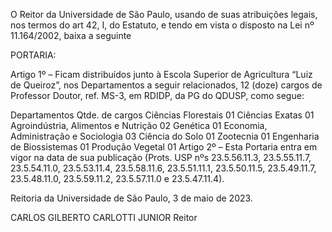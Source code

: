 O Reitor da Universidade de São Paulo, usando de suas atribuições legais, nos termos do art 42, I, do Estatuto, e tendo em vista o disposto na Lei nº 11.164/2002, baixa a seguinte

PORTARIA:

Artigo 1º – Ficam distribuídos junto à Escola Superior de Agricultura “Luiz de Queiroz”, nos Departamentos a seguir relacionados, 12 (doze) cargos de Professor Doutor, ref. MS-3, em RDIDP, da PG do QDUSP, como segue:

Departamentos	Qtde. de cargos
Ciências Florestais	01
Ciências Exatas	01
Agroindústria, Alimentos e Nutrição	02
Genética	01
Economia, Administração e Sociologia	03
Ciência do Solo	01
Zootecnia	01
Engenharia de Biossistemas	01
Produção Vegetal	01
Artigo 2º – Esta Portaria entra em vigor na data de sua publicação (Prots. USP nºs 23.5.56.11.3, 23.5.55.11.7, 23.5.54.11.0, 23.5.53.11.4, 23.5.58.11.6, 23.5.51.11.1, 23.5.50.11.5, 23.5.49.11.7, 23.5.48.11.0, 23.5.59.11.2, 23.5.57.11.0 e 23.5.47.11.4).

Reitoria da Universidade de São Paulo, 3 de maio de 2023.

CARLOS GILBERTO CARLOTTI JUNIOR
Reitor